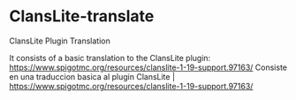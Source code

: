 # ClansLite-translate
ClansLite Plugin Translation

It consists of a basic translation to the ClansLite plugin:
 https://www.spigotmc.org/resources/clanslite-1-19-support.97163/
Consiste en una traduccion basica al plugin ClansLite |
 https://www.spigotmc.org/resources/clanslite-1-19-support.97163/
